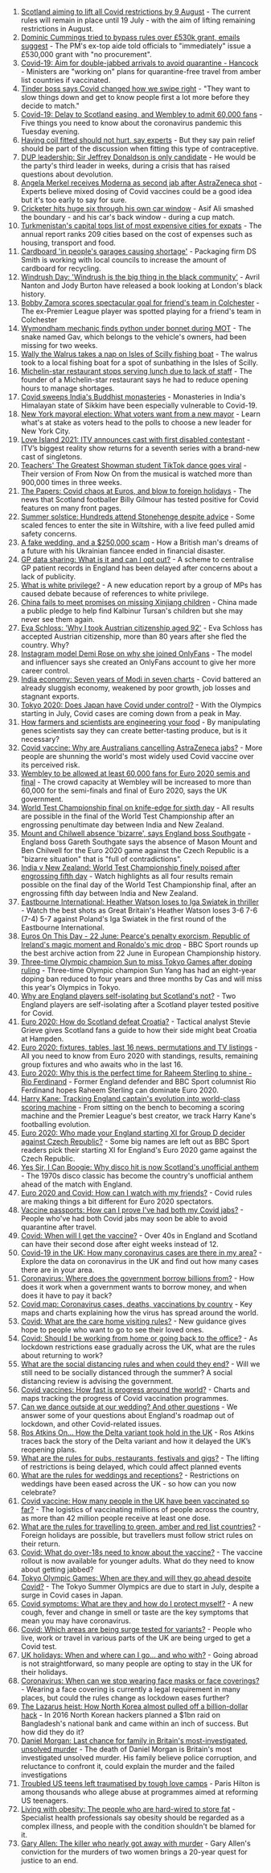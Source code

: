1. [Scotland aiming to lift all Covid restrictions by 9 August](https://www.bbc.co.uk/news/uk-scotland-57570939) - The current rules will remain in place until 19 July - with the aim of lifting remaining restrictions in August.
2. [Dominic Cummings tried to bypass rules over £530k grant, emails suggest](https://www.bbc.co.uk/news/uk-57531636) - The PM's ex-top aide told officials to "immediately" issue a £530,000 grant with "no procurement".
3. [Covid-19: Aim for double-jabbed arrivals to avoid quarantine - Hancock](https://www.bbc.co.uk/news/uk-57570088) - Ministers are "working on" plans for quarantine-free travel from amber list countries if vaccinated.
4. [Tinder boss says Covid changed how we swipe right](https://www.bbc.co.uk/news/technology-57557180) - "They want to slow things down and get to know people first a lot more before they decide to match."
5. [Covid-19: Delay to Scotland easing, and Wembley to admit 60,000 fans](https://www.bbc.co.uk/news/uk-57571435) - Five things you need to know about the coronavirus pandemic this Tuesday evening.
6. [Having coil fitted should not hurt, say experts](https://www.bbc.co.uk/news/health-57557296) - But they say pain relief should be part of the discussion when fitting this type of contraceptive.
7. [DUP leadership: Sir Jeffrey Donaldson is only candidate](https://www.bbc.co.uk/news/uk-northern-ireland-57560163) - He would be the party's third leader in weeks, during a crisis that has raised questions about devolution.
8. [Angela Merkel receives Moderna as second jab after AstraZeneca shot](https://www.bbc.co.uk/news/world-europe-57571791) - Experts believe mixed dosing of Covid vaccines could be a good idea but it's too early to say for sure.
9. [Cricketer hits huge six through his own car window](https://www.bbc.co.uk/news/uk-england-leeds-57572844) - Asif Ali smashed the boundary - and his car's back window - during a cup match.
10. [Turkmenistan's capital tops list of most expensive cities for expats](https://www.bbc.co.uk/news/world-asia-57564902) - The annual report ranks 209 cities based on the cost of expenses such as housing, transport and food.
11. [Cardboard 'in people's garages causing shortage'](https://www.bbc.co.uk/news/business-57568239) - Packaging firm DS Smith is working with local councils to increase the amount of cardboard for recycling.
12. [Windrush Day: 'Windrush is the big thing in the black community'](https://www.bbc.co.uk/news/uk-england-london-57554265) - Avril Nanton and Jody Burton have released a book looking at London's black history.
13. [Bobby Zamora scores spectacular goal for friend's team in Colchester](https://www.bbc.co.uk/news/uk-england-essex-57561709) - The ex-Premier League player was spotted playing for a friend's team in Colchester
14. [Wymondham mechanic finds python under bonnet during MOT](https://www.bbc.co.uk/news/uk-england-norfolk-57567018) - The snake named Gav, which belongs to the vehicle's owners, had been missing for two weeks.
15. [Wally the Walrus takes a nap on Isles of Scilly fishing boat](https://www.bbc.co.uk/news/uk-england-devon-57572045) - The walrus took to a local fishing boat for a spot of sunbathing in the Isles of Scilly.
16. [Michelin-star restaurant stops serving lunch due to lack of staff](https://www.bbc.co.uk/news/business-57555608) - The founder of a Michelin-star restaurant says he had to reduce opening hours to manage shortages.
17. [Covid sweeps India's Buddhist monasteries](https://www.bbc.co.uk/news/world-asia-india-57523051) - Monasteries in India's Himalayan state of Sikkim have been especially vulnerable to Covid-19.
18. [New York mayoral election: What voters want from a new mayor](https://www.bbc.co.uk/news/world-us-canada-57560500) - Learn what's at stake as voters head to the polls to choose a new leader for New York City.
19. [Love Island 2021: ITV announces cast with first disabled contestant](https://www.bbc.co.uk/news/newsbeat-57556175) - ITV’s biggest reality show returns for a seventh series with a brand-new cast of singletons.
20. [Teachers' The Greatest Showman student TikTok dance goes viral](https://www.bbc.co.uk/news/uk-england-suffolk-57559573) - Their version of From Now On from the musical is watched more than 900,000 times in three weeks.
21. [The Papers: Covid chaos at Euros, and blow to foreign holidays](https://www.bbc.co.uk/news/blogs-the-papers-57562130) - The news that Scotland footballer Billy Gilmour has tested positive for Covid features on many front pages.
22. [Summer solstice: Hundreds attend Stonehenge despite advice](https://www.bbc.co.uk/news/uk-england-wiltshire-57550606) - Some scaled fences to enter the site in Wiltshire, with a live feed pulled amid safety concerns.
23. [A fake wedding, and a $250,000 scam](https://www.bbc.co.uk/news/world-europe-57358241) - How a British man's dreams of a future with his Ukrainian fiancee ended in financial disaster.
24. [GP data sharing: What is it and can I opt out?](https://www.bbc.co.uk/news/technology-57555013) - A scheme to centralise GP patient records in England has been delayed after concerns about a lack of publicity.
25. [What is white privilege?](https://www.bbc.co.uk/news/newsbeat-57567647) - A new education report by a group of MPs has caused debate because of references to white privilege.
26. [China fails to meet promises on missing Xinjiang children](https://www.bbc.co.uk/news/world-asia-china-57512954) - China made a public pledge to help find Kalbinur Tursan's children but she may never see them again.
27. [Eva Schloss: 'Why I took Austrian citizenship aged 92'](https://www.bbc.co.uk/news/uk-england-london-57518071) - Eva Schloss has accepted Austrian citizenship, more than 80 years after she fled the country. Why?
28. [Instagram model Demi Rose on why she joined OnlyFans](https://www.bbc.co.uk/news/newsbeat-57491149) - The model and influencer says she created an OnlyFans account to give her more career control.
29. [India economy: Seven years of Modi in seven charts](https://www.bbc.co.uk/news/world-asia-india-57437944) - Covid battered an already sluggish economy, weakened by poor growth, job losses and stagnant exports.
30. [Tokyo 2020: Does Japan have Covid under control?](https://www.bbc.co.uk/news/57556978) - With the Olympics starting in July, Covid cases are coming down from a peak in May.
31. [How farmers and scientists are engineering your food](https://www.bbc.co.uk/news/business-57332484) - By manipulating genes scientists say they can create better-tasting produce, but is it necessary?
32. [Covid vaccine: Why are Australians cancelling AstraZeneca jabs?](https://www.bbc.co.uk/news/world-australia-57549796) - More people are shunning the world's most widely used Covid vaccine over its perceived risk.
33. [Wembley to be allowed at least 60,000 fans for Euro 2020 semis and final](https://www.bbc.co.uk/sport/football/57546042) - The crowd capacity at Wembley will be increased to more than 60,000 for the semi-finals and final of Euro 2020, says the UK government.
34. [World Test Championship final on knife-edge for sixth day](https://www.bbc.co.uk/sport/cricket/57568641) - All results are possible in the final of the World Test Championship after an engrossing penultimate day between India and New Zealand.
35. [Mount and Chilwell absence 'bizarre', says England boss Southgate](https://www.bbc.co.uk/sport/football/57564682) - England boss Gareth Southgate says the absence of Mason Mount and Ben Chilwell for the Euro 2020 game against the Czech Republic is a "bizarre situation" that is "full of contradictions".
36. [India v New Zealand: World Test Championship finely poised after engrossing fifth day](https://www.bbc.co.uk/sport/av/cricket/57569297) - Watch highlights as all four results remain possible on the final day of the World Test Championship final, after an engrossing fifth day between India and New Zealand.
37. [Eastbourne International: Heather Watson loses to Iga Swiatek in thriller](https://www.bbc.co.uk/sport/av/tennis/57575396) - Watch the best shots as Great Britain's Heather Watson loses 3-6 7-6 (7-4) 5-7 against Poland's Iga Swiatek in the first round of the Eastbourne International.
38. [Euros On This Day - 22 June: Pearce's penalty exorcism, Republic of Ireland's magic moment and Ronaldo's mic drop](https://www.bbc.co.uk/sport/av/football/53128525) - BBC Sport rounds up the best archive action from 22 June in European Championship history.
39. [Three-time Olympic champion Sun to miss Tokyo Games after doping ruling](https://www.bbc.co.uk/sport/olympics/57572570) - Three-time Olympic champion Sun Yang has had an eight-year doping ban reduced to four years and three months by Cas and will miss this year's Olympics in Tokyo.
40. [Why are England players self-isolating but Scotland's not?](https://www.bbc.co.uk/news/explainers-57568450) - Two England players are self-isolating after a Scotland player tested positive for Covid.
41. [Euro 2020: How do Scotland defeat Croatia?](https://www.bbc.co.uk/sport/football/57546889) - Tactical analyst Stevie Grieve gives Scotland fans a guide to how their side might beat Croatia at Hampden.
42. [Euro 2020: fixtures, tables, last 16 news, permutations and TV listings](https://www.bbc.co.uk/sport/football/57516261) - All you need to know from Euro 2020 with standings, results, remaining group fixtures and who awaits who in the last 16.
43. [Euro 2020: Why this is the perfect time for Raheem Sterling to shine - Rio Ferdinand](https://www.bbc.co.uk/sport/football/57547852) - Former England defender and BBC Sport columnist Rio Ferdinand hopes Raheem Sterling can dominate Euro 2020.
44. [Harry Kane: Tracking England captain's evolution into world-class scoring machine](https://www.bbc.co.uk/sport/football/57342918) - From sitting on the bench to becoming a scoring machine and the Premier League's best creator, we track Harry Kane's footballing evolution.
45. [Euro 2020: Who made your England starting XI for Group D decider against Czech Republic?](https://www.bbc.co.uk/sport/football/57535624) - Some big names are left out as BBC Sport readers pick their starting XI for England's Euro 2020 game against the Czech Republic.
46. [Yes Sir, I Can Boogie: Why disco hit is now Scotland's unofficial anthem](https://www.bbc.co.uk/news/uk-scotland-54930718) - The 1970s disco classic has become the country's unofficial anthem ahead of the match with England.
47. [Euro 2020 and Covid: How can I watch with my friends?](https://www.bbc.co.uk/news/uk-57386719) - Covid rules are making things a bit different for Euro 2020 spectators.
48. [Vaccine passports: How can I prove I've had both my Covid jabs?](https://www.bbc.co.uk/news/explainers-55718553) - People who've had both Covid jabs may soon be able to avoid quarantine after travel.
49. [Covid: When will I get the vaccine?](https://www.bbc.co.uk/news/health-55045639) - Over 40s in England and Scotland can have their second dose after eight weeks instead of 12.
50. [Covid-19 in the UK: How many coronavirus cases are there in my area?](https://www.bbc.co.uk/news/uk-51768274) - Explore the data on coronavirus in the UK and find out how many cases there are in your area.
51. [Coronavirus: Where does the government borrow billions from?](https://www.bbc.co.uk/news/business-50504151) - How does it work when a government wants to borrow money, and when does it have to pay it back?
52. [Covid map: Coronavirus cases, deaths, vaccinations by country](https://www.bbc.co.uk/news/world-51235105) - Key maps and charts explaining how the virus has spread around the world.
53. [Covid: What are the care home visiting rules?](https://www.bbc.co.uk/news/explainers-53503712) - New guidance gives hope to people who want to go to see their loved ones.
54. [Covid: Should I be working from home or going back to the office?](https://www.bbc.co.uk/news/business-52567567) - As lockdown restrictions ease gradually across the UK, what are the rules about returning to work?
55. [What are the social distancing rules and when could they end?](https://www.bbc.co.uk/news/uk-51506729) - Will we still need to be socially distanced through the summer? A social distancing review is advising the government.
56. [Covid vaccines: How fast is progress around the world?](https://www.bbc.co.uk/news/world-56237778) - Charts and maps tracking the progress of Covid vaccination programmes.
57. [Can we dance outside at our wedding? And other questions](https://www.bbc.co.uk/news/world-asia-china-51176409) - We answer some of your questions about England's roadmap out of lockdown, and other Covid-related issues.
58. [Ros Atkins On… How the Delta variant took hold in the UK](https://www.bbc.co.uk/news/health-57532764) - Ros Atkins traces back the story of the Delta variant and how it delayed the UK’s reopening plans.
59. [What are the rules for pubs, restaurants, festivals and gigs?](https://www.bbc.co.uk/news/business-52977388) - The lifting of restrictions is being delayed, which could affect planned events
60. [What are the rules for weddings and receptions?](https://www.bbc.co.uk/news/explainers-52811509) - Restrictions on weddings have been eased across the UK - so how can you now celebrate?
61. [Covid vaccine: How many people in the UK have been vaccinated so far?](https://www.bbc.co.uk/news/health-55274833) - The logistics of vaccinating millions of people across the country, as more than 42 million people receive at least one dose.
62. [What are the rules for travelling to green, amber and red list countries?](https://www.bbc.co.uk/news/explainers-52544307) - Foreign holidays are possible, but travellers must follow strict rules on their return.
63. [Covid: What do over-18s need to know about the vaccine?](https://www.bbc.co.uk/news/health-57273875) - The vaccine rollout is now available for younger adults. What do they need to know about getting jabbed?
64. [Tokyo Olympic Games: When are they and will they go ahead despite Covid?](https://www.bbc.co.uk/news/world-asia-57240044) - The Tokyo Summer Olympics are due to start in July, despite a surge in Covid cases in Japan.
65. [Covid symptoms: What are they and how do I protect myself?](https://www.bbc.co.uk/news/health-51048366) - A new cough, fever and change in smell or taste are the key symptoms that mean you may have coronavirus.
66. [Covid: Which areas are being surge tested for variants?](https://www.bbc.co.uk/news/explainers-54872039) - People who live, work or travel in various parts of the UK are being urged to get a Covid test.
67. [UK holidays: When and where can I go... and who with?](https://www.bbc.co.uk/news/explainers-52646738) - Going abroad is not straightforward, so many people are opting to stay in the UK for their holidays.
68. [Coronavirus: When can we stop wearing face masks or face coverings?](https://www.bbc.co.uk/news/health-51205344) - Wearing a face covering is currently a legal requirement in many places, but could the rules change as lockdown eases further?
69. [The Lazarus heist: How North Korea almost pulled off a billion-dollar hack](https://www.bbc.co.uk/news/stories-57520169) - In 2016 North Korean hackers planned a $1bn raid on Bangladesh's national bank and came within an inch of success. But how did they do it?
70. [Daniel Morgan: Last chance for family in Britain's most-investigated, unsolved murder](https://www.bbc.co.uk/news/uk-57073302) - The death of Daniel Morgan is Britain's most investigated unsolved murder. His family believe police corruption, and reluctance to confront it, could explain the murder and the failed investigations
71. [Troubled US teens left traumatised by tough love camps](https://www.bbc.co.uk/news/world-us-canada-57442175) - Paris Hilton is among thousands who allege abuse at programmes aimed at reforming US teenagers.
72. [Living with obesity: The people who are hard-wired to store fat](https://www.bbc.co.uk/news/uk-57419041) - Specialist health professionals say obesity should be regarded as a complex illness, and people with the condition shouldn't be blamed for it.
73. [Gary Allen: The killer who nearly got away with murder](https://www.bbc.co.uk/news/uk-england-57331321) - Gary Allen's conviction for the murders of two women brings a 20-year quest for justice to an end.
